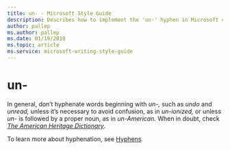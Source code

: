 ```yaml
---
title: un- - Microsoft Style Guide
description: Describes how to implement the 'un-' hyphen in Microsoft content and provides a link to the Hyphens topic.
author: pallep
ms.author: pallep
ms.date: 01/19/2018
ms.topic: article
ms.service: microsoft-writing-style-guide
---
```


# un-

In general, don’t hyphenate words beginning with *un-,* such as *undo* and *unread,* unless it’s necessary to avoid confusion, as in *un-ionized,* or unless *un-* is followed by a proper noun, as in *un-American.* When in doubt, check [*The American Heritage Dictionary*](https://ahdictionary.com/).

To learn more about hyphenation, see [Hyphens](~/punctuation/dashes-hyphens/hyphens.md).

